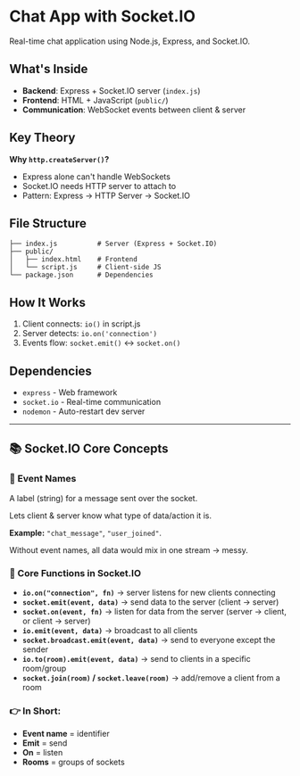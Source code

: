 # Chat App with Socket.IO

Real-time chat application using Node.js, Express, and Socket.IO.




## What's Inside

- **Backend**: Express + Socket.IO server (`index.js`)
- **Frontend**: HTML + JavaScript (`public/`)
- **Communication**: WebSocket events between client & server

## Key Theory

**Why `http.createServer()`?**
- Express alone can't handle WebSockets
- Socket.IO needs HTTP server to attach to
- Pattern: Express → HTTP Server → Socket.IO

## File Structure

```
├── index.js          # Server (Express + Socket.IO)
├── public/
│   ├── index.html    # Frontend
│   └── script.js     # Client-side JS
└── package.json      # Dependencies
```

## How It Works

1. Client connects: `io()` in script.js
2. Server detects: `io.on('connection')`
3. Events flow: `socket.emit()` ↔ `socket.on()`

## Dependencies

- `express` - Web framework
- `socket.io` - Real-time communication
- `nodemon` - Auto-restart dev server

---

## 📚 Socket.IO Core Concepts

### 🔹 Event Names

A label (string) for a message sent over the socket.

Lets client & server know what type of data/action it is.

**Example:** `"chat_message"`, `"user_joined"`.

Without event names, all data would mix in one stream → messy.

### 🔹 Core Functions in Socket.IO

- **`io.on("connection", fn)`** → server listens for new clients connecting
- **`socket.emit(event, data)`** → send data to the server (client → server)
- **`socket.on(event, fn)`** → listen for data from the server (server → client, or client → server)
- **`io.emit(event, data)`** → broadcast to all clients
- **`socket.broadcast.emit(event, data)`** → send to everyone except the sender
- **`io.to(room).emit(event, data)`** → send to clients in a specific room/group
- **`socket.join(room)` / `socket.leave(room)`** → add/remove a client from a room

### 👉 In Short:

- **Event name** = identifier
- **Emit** = send
- **On** = listen
- **Rooms** = groups of sockets
